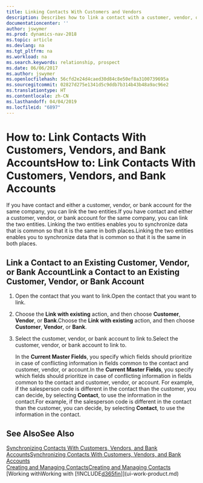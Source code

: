 ```yaml
---
title: Linking Contacts With Customers and Vendors
description: Describes how to link a contact with a customer, vendor, or bank account from the same company, so that you can synchronize common data.
documentationcenter: ''
author: jswymer
ms.prod: dynamics-nav-2018
ms.topic: article
ms.devlang: na
ms.tgt_pltfrm: na
ms.workload: na
ms.search.keywords: relationship, prospect
ms.date: 06/06/2017
ms.author: jswymer
ms.openlocfilehash: 56cfd2e24d4caed30d84c8e50ef8a3100739695a
ms.sourcegitcommit: 02827d275e1341d5c9ddb7b314b43b48a9ac96e2
ms.translationtype: HT
ms.contentlocale: zh-CN
ms.lasthandoff: 04/04/2019
ms.locfileid: "6897"
---
```

# <a name="how-to-link-contacts-with-customers-vendors-and-bank-accounts"></a><span data-ttu-id="a7ba4-103">How to: Link Contacts With Customers, Vendors, and Bank Accounts</span><span class="sxs-lookup"><span data-stu-id="a7ba4-103">How to: Link Contacts With Customers, Vendors, and Bank Accounts</span></span>
<span data-ttu-id="a7ba4-104">If you have contact and either a customer, vendor, or bank account for the same company, you can link the two entities.</span><span class="sxs-lookup"><span data-stu-id="a7ba4-104">If you have contact and either a customer, vendor, or bank account for the same company, you can link the two entities.</span></span> <span data-ttu-id="a7ba4-105">Linking the two entities enables you to synchronize data that is common so that it is the same in both places.</span><span class="sxs-lookup"><span data-stu-id="a7ba4-105">Linking the two entities enables you to synchronize data that is common so that it is the same in both places.</span></span>

## <a name="link-a-contact-to-an-existing-customer-vendor-or-bank-account"></a><span data-ttu-id="a7ba4-106">Link a Contact to an Existing Customer, Vendor, or Bank Account</span><span class="sxs-lookup"><span data-stu-id="a7ba4-106">Link a Contact to an Existing Customer, Vendor, or Bank Account</span></span>
1. <span data-ttu-id="a7ba4-107">Open the contact that you want to link.</span><span class="sxs-lookup"><span data-stu-id="a7ba4-107">Open the contact that you want to link.</span></span>
2. <span data-ttu-id="a7ba4-108">Choose the **Link with existing** action, and then choose **Customer**, **Vendor**, or **Bank**.</span><span class="sxs-lookup"><span data-stu-id="a7ba4-108">Choose the **Link with existing** action, and then choose **Customer**, **Vendor**, or **Bank**.</span></span>
3. <span data-ttu-id="a7ba4-109">Select the customer, vendor, or bank account to link to.</span><span class="sxs-lookup"><span data-stu-id="a7ba4-109">Select the customer, vendor, or bank account to link to.</span></span>

   <span data-ttu-id="a7ba4-110">In the **Current Master Fields**, you specify which fields should prioritize in case of conflicting information in fields common to the contact and customer, vendor, or account.</span><span class="sxs-lookup"><span data-stu-id="a7ba4-110">In the **Current Master Fields**, you specify which fields should prioritize in case of conflicting information in fields common to the contact and customer, vendor, or account.</span></span> <span data-ttu-id="a7ba4-111">For example, if the salesperson code is different in the contact than the customer, you can decide, by selecting **Contact**, to use the information in the contact.</span><span class="sxs-lookup"><span data-stu-id="a7ba4-111">For example, if the salesperson code is different in the contact than the customer, you can decide, by selecting **Contact**, to use the information in the contact.</span></span>

## <a name="see-also"></a><span data-ttu-id="a7ba4-112">See Also</span><span class="sxs-lookup"><span data-stu-id="a7ba4-112">See Also</span></span>
[<span data-ttu-id="a7ba4-113">Synchronizing Contacts With Customers, Vendors, and Bank Accounts</span><span class="sxs-lookup"><span data-stu-id="a7ba4-113">Synchronizing Contacts With Customers, Vendors, and Bank Accounts</span></span>](marketing-synchronize-contacts-customers-vendors-bank-accounts.md)  
[<span data-ttu-id="a7ba4-114">Creating and Managing Contacts</span><span class="sxs-lookup"><span data-stu-id="a7ba4-114">Creating and Managing Contacts</span></span>](marketing-contacts.md)  
[<span data-ttu-id="a7ba4-115">Working with</span><span class="sxs-lookup"><span data-stu-id="a7ba4-115">Working with</span></span> [!INCLUDE[d365fin](includes/d365fin_md.md)]](ui-work-product.md)  

